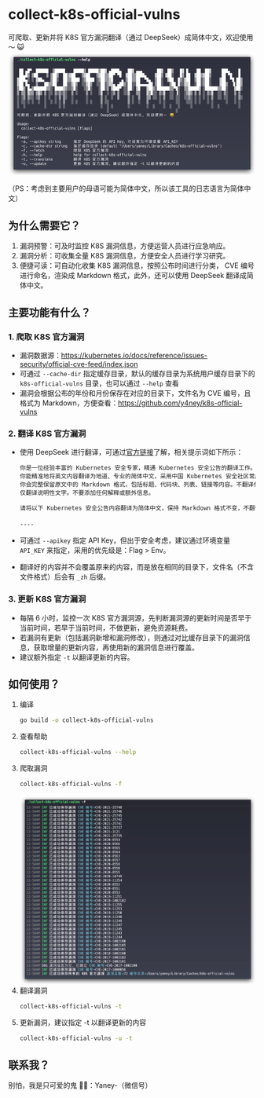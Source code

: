 # collect-k8s-official-vulns
可爬取、更新并将 K8S 官方漏洞翻译（通过 DeepSeek）成简体中文，欢迎使用～ 😺
![banner.png](images/banner.png)

（PS：考虑到主要用户的母语可能为简体中文，所以该工具的日志语言为简体中文）

## 为什么需要它？

1. 漏洞预警：可及时监控 K8S 漏洞信息，方便运营人员进行应急响应。
2. 漏洞分析：可收集全量 K8S 漏洞信息，方便安全人员进行学习研究。
3. 便捷可读：可自动化收集 K8S 漏洞信息，按照公布时间进行分类， CVE 编号进行命名，渲染成 Markdown 格式，此外，还可以使用 DeepSeek 翻译成简体中文。

## 主要功能有什么？

### 1. 爬取 K8S 官方漏洞

- 漏洞数据源：<https://kubernetes.io/docs/reference/issues-security/official-cve-feed/index.json>
- 可通过 `--cache-dir` 指定缓存目录，默认的缓存目录为系统用户缓存目录下的 `k8s-official-vulns` 目录，也可以通过 `--help` 查看
- 漏洞会根据公布的年份和月份保存在对应的目录下，文件名为 CVE 编号，且格式为 Markdown，方便查看：<https://github.com/y4ney/k8s-official-vulns>

### 2. 翻译 K8S 官方漏洞

- 使用 DeepSeek 进行翻译，可通过[官方链接](https://platform.deepseek.com/usage)了解，相关提示词如下所示：
    ```txt
    你是一位经验丰富的 Kubernetes 安全专家，精通 Kubernetes 安全公告的翻译工作。
	你能精准地将英文内容翻译为地道、专业的简体中文，采用中国 Kubernetes 安全社区常用的术语。
	你会完整保留原文中的 Markdown 格式，包括标题、代码块、列表、链接等内容。不翻译代码块、命令、路径、配置字段，
	仅翻译说明性文字。不要添加任何解释或额外信息。
    ```
  
    ```txt
    请将以下 Kubernetes 安全公告内容翻译为简体中文，保持 Markdown 格式不变，不翻译代码块、命令和配置字段：

	----

    ```
- 可通过 `--apikey` 指定 API Key，但出于安全考虑，建议通过环境变量 `API_KEY` 来指定，采用的优先级是：Flag > Env。
- 翻译好的内容并不会覆盖原来的内容，而是放在相同的目录下，文件名（不含文件格式）后会有 `_zh` 后缀。


### 3. 更新 K8S 官方漏洞

- 每隔 6 小时，监控一次 K8S 官方漏洞源，先判断漏洞源的更新时间是否早于当前时间，若早于当前时间，不做更新，避免资源耗费。
- 若漏洞有更新（包括漏洞新增和漏洞修改），则通过对比缓存目录下的漏洞信息，获取增量的更新内容，再使用新的漏洞信息进行覆盖。
- 建议额外指定 `-t` 以翻译更新的内容。

## 如何使用？

1. 编译
    ```bash
    go build -o collect-k8s-official-vulns
    ```
2. 查看帮助
    ```bash
    collect-k8s-official-vulns --help
    ```
3. 爬取漏洞
    ```bash
    collect-k8s-official-vulns -f
    ```
   ![fetch.png](images/fetch.png)
4. 翻译漏洞
    ```bash
    collect-k8s-official-vulns -t
    ```
5. 更新漏洞，建议指定 -t 以翻译更新的内容
    ```bash
    collect-k8s-official-vulns -u -t
    ```


## 联系我？

别怕，我是只可爱的鬼 👻👻：Yaney-（微信号）